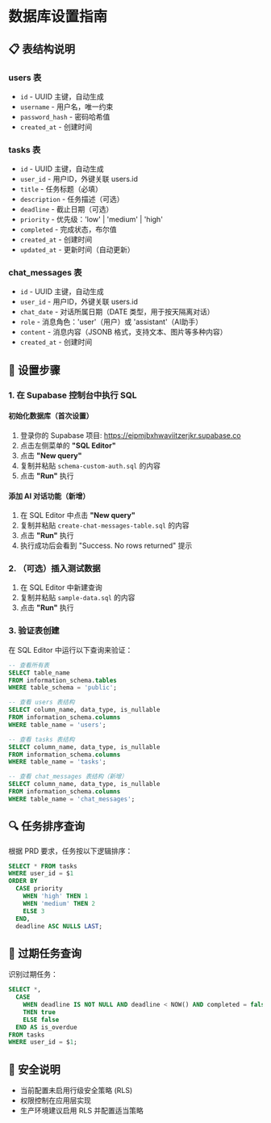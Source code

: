 # 数据库设置指南

## 📋 表结构说明

### users 表
- `id` - UUID 主键，自动生成
- `username` - 用户名，唯一约束
- `password_hash` - 密码哈希值
- `created_at` - 创建时间

### tasks 表
- `id` - UUID 主键，自动生成
- `user_id` - 用户ID，外键关联 users.id
- `title` - 任务标题（必填）
- `description` - 任务描述（可选）
- `deadline` - 截止日期（可选）
- `priority` - 优先级：'low' | 'medium' | 'high'
- `completed` - 完成状态，布尔值
- `created_at` - 创建时间
- `updated_at` - 更新时间（自动更新）

### chat_messages 表
- `id` - UUID 主键，自动生成
- `user_id` - 用户ID，外键关联 users.id
- `chat_date` - 对话所属日期（DATE 类型，用于按天隔离对话）
- `role` - 消息角色：'user'（用户）或 'assistant'（AI助手）
- `content` - 消息内容（JSONB 格式，支持文本、图片等多种内容）
- `created_at` - 创建时间

## 🚀 设置步骤

### 1. 在 Supabase 控制台中执行 SQL

#### 初始化数据库（首次设置）
1. 登录你的 Supabase 项目: https://eipmjbxhwaviitzerjkr.supabase.co
2. 点击左侧菜单的 **"SQL Editor"**
3. 点击 **"New query"**
4. 复制并粘贴 `schema-custom-auth.sql` 的内容
5. 点击 **"Run"** 执行

#### 添加 AI 对话功能（新增）
1. 在 SQL Editor 中点击 **"New query"**
2. 复制并粘贴 `create-chat-messages-table.sql` 的内容
3. 点击 **"Run"** 执行
4. 执行成功后会看到 "Success. No rows returned" 提示

### 2. （可选）插入测试数据

1. 在 SQL Editor 中新建查询
2. 复制并粘贴 `sample-data.sql` 的内容
3. 点击 **"Run"** 执行

### 3. 验证表创建

在 SQL Editor 中运行以下查询来验证：

```sql
-- 查看所有表
SELECT table_name 
FROM information_schema.tables 
WHERE table_schema = 'public';

-- 查看 users 表结构
SELECT column_name, data_type, is_nullable 
FROM information_schema.columns 
WHERE table_name = 'users';

-- 查看 tasks 表结构
SELECT column_name, data_type, is_nullable 
FROM information_schema.columns 
WHERE table_name = 'tasks';

-- 查看 chat_messages 表结构（新增）
SELECT column_name, data_type, is_nullable 
FROM information_schema.columns 
WHERE table_name = 'chat_messages';
```

## 🔍 任务排序查询

根据 PRD 要求，任务按以下逻辑排序：

```sql
SELECT * FROM tasks 
WHERE user_id = $1 
ORDER BY
  CASE priority
    WHEN 'high' THEN 1
    WHEN 'medium' THEN 2
    ELSE 3
  END,
  deadline ASC NULLS LAST;
```

## 🚨 过期任务查询

识别过期任务：

```sql
SELECT *, 
  CASE 
    WHEN deadline IS NOT NULL AND deadline < NOW() AND completed = false 
    THEN true 
    ELSE false 
  END AS is_overdue
FROM tasks 
WHERE user_id = $1;
```

## 🔐 安全说明

- 当前配置未启用行级安全策略 (RLS)
- 权限控制在应用层实现
- 生产环境建议启用 RLS 并配置适当策略

